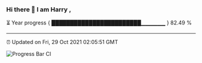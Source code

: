 ### Hi there 👋 I am Harry , 

⏳ Year progress { ████████████████████████▁▁▁▁▁▁ } 82.49 %

---

⏰ Updated on Fri, 29 Oct 2021 02:05:51 GMT

![Progress Bar CI](https://github.com/duykhang68/duykhang68/workflows/Progress%20Bar%20CI/badge.svg)
